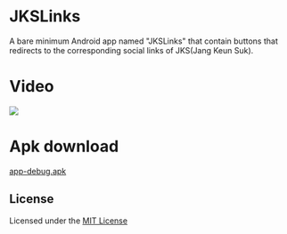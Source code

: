 # **JKSLinks**
A bare minimum Android app named "JKSLinks" that contain buttons that redirects to the corresponding social links of JKS(Jang Keun Suk).

# **Video**
![](src/JKSLinks.gif)

# **Apk download**
[app-debug.apk](src/app-debug.apk?raw=true)

## **License**
Licensed under the [MIT License](LICENSE)

